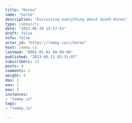 ```yaml
---
title: "Korea" 
name: "korea"
description: "Discussing everything about South Korea"
type: community
date: "2023-06-28 15:17:53"
draft: false
nsfw: false
actor_id: "https://lemmy.ca/c/korea"
host: lemmy.ca
lastmod: "0001-01-01 00:00:00"
published: "2023-06-13 03:31:07"
subscribers: 11
posts: 4
comments: 2
weight: 4
dau: 2
wau: 1
mau: 3
instances:
- "lemmy_ca"
tags: 
- "lemmy_ca"

---
```

